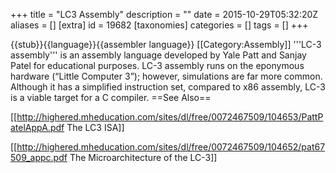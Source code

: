 +++
title = "LC3 Assembly"
description = ""
date = 2015-10-29T05:32:20Z
aliases = []
[extra]
id = 19682
[taxonomies]
categories = []
tags = []
+++

{{stub}}{{language}}{{assembler language}}
[[Category:Assembly]]
'''LC-3 assembly''' is an assembly language developed by Yale Patt and Sanjay Patel for educational purposes. LC-3 assembly runs on the eponymous hardware (“Little Computer 3”); however, simulations are far more common. Although it has a simplified instruction set, compared to x86 assembly, LC-3 is a viable target for a C compiler.
==See Also==

[[http://highered.mheducation.com/sites/dl/free/0072467509/104653/PattPatelAppA.pdf The LC3 ISA]]

[[http://highered.mheducation.com/sites/dl/free/0072467509/104652/pat67509_appc.pdf The Microarchitecture of the LC-3]]
